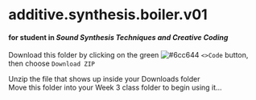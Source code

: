 # additive.synthesis.boiler.v01
#### for student in _Sound Synthesis Techniques and Creative Coding_   

Download this folder by clicking on the green  ![#6cc644](https://placehold.co/15x15/c5f015/6cc644.png) `<>Code` button,   
then choose `Download ZIP`   

Unzip the file that shows up inside your Downloads folder   
Move this folder into your Week 3 class folder to begin using it...  
